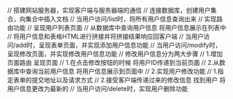 // 搭建网站服务器，实现客户端与服务器端的通信
// 连接数据库，创建用户集合，向集合中插入文档
// 当用户访问/list时，将所有用户信息查询出来
// 	实现路由功能
// 	呈现用户列表页面
// 	从数据库中查询用户信息 将用户信息展示在列表中
// 将用户信息和表格HTML进行拼接并将拼接结果响应回客户端
// 当用户访问/add时，呈现表单页面，并实现添加用户信息功能
// 当用户访问/modify时，呈现修改页面，并实现修改用户信息功能
// 	修改用户信息分为两大步骤
// 		1.增加页面路由 呈现页面
// 			1.在点击修改按钮的时候 将用户ID传递到当前页面
// 			2.从数据库中查询当前用户信息 将用户信息展示到页面中
// 		2.实现用户修改功能
// 			1.指定表单的提交地址以及请求方式
// 			2.接受客户端传递过来的修改信息 找到用户 将用户信息更改为最新的
// 当用户访问/delete时，实现用户删除功能